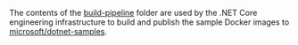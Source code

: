 The contents of the [build-pipeline](build-pipeline) folder are used by the .NET Core engineering infrastructure to build and publish the sample Docker images to [microsoft/dotnet-samples](https://hub.docker.com/r/microsoft/dotnet-samples/).